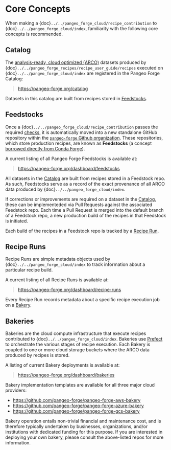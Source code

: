 # Core Concepts

When making a {doc}`../../pangeo_forge_cloud/recipe_contribution` to {doc}`../../pangeo_forge_cloud/index`, familiarity with the following core concepts is recommended.

## Catalog

The [analysis-ready, cloud optimized (ARCO)](https://ieeexplore.ieee.org/abstract/document/9354557) datasets produced by {doc}`../../pangeo_forge_recipes/recipe_user_guide/recipes`  executed on {doc}`../../pangeo_forge_cloud/index` are registered in the Pangeo Forge Catalog:

> <https://pangeo-forge.org/catalog>

Datasets in this catalog are built from recipes stored in [Feedstocks](#feedstocks).

## Feedstocks

Once a {doc}`../../pangeo_forge_cloud/recipe_contribution` passes the required [checks](../pangeo_forge_cloud/recipe_contribution.md#pr-checks), it is automatically moved into a new standalone GitHub repository within the [`pangeo-forge` Github organization](https://github.com/orgs/pangeo-forge/repositories). These repositories, which store production recipes, are known as **Feedstocks** (a concept [borrowed directly from Conda Forge](https://conda-forge.org/feedstock-outputs/)).

A current listing of all Pangeo Forge Feedstocks is available at:

> <https://pangeo-forge.org/dashboard/feedstocks>

All datasets in the [Catalog](#catalog) are built from recipes stored in a Feedstock repo. As such, Feedstocks serve as a record of the exact provenance of all ARCO data produced by {doc}`../../pangeo_forge_cloud/index`.

If corrections or improvements are required on a dataset in the [Catalog](#catalog), these can be implementeded via Pull Requests against the associated Feedstock repo. Each time a Pull Request is merged into the default branch of a Feedstock repo, a new production build of the recipes in that Feedstock is initiated.

Each build of the recipes in a Feedstock repo is tracked by a [Recipe Run](#recipe-runs).

## Recipe Runs

Recipe Runs are simple metadata objects used by {doc}`../../pangeo_forge_cloud/index` to track information about a particular recipe build.

A current listing of all Recipe Runs is available at:

> <https://pangeo-forge.org/dashboard/recipe-runs>

Every Recipe Run records metadata about a specific recipe execution job on a [Bakery](#bakeries).

## Bakeries

Bakeries are the cloud compute infrastructure that execute recipes contributed to
{doc}`../../pangeo_forge_cloud/index`. Bakeries use [Prefect](https://prefect.io/) to orchestrate the various stages of recipe execution. Each Bakery is coupled to one or more cloud storage buckets where the ARCO data produced by recipes is stored.

A listing of current Bakery deployments is available at:

> <https://pangeo-forge.org/dashboard/bakeries>

Bakery implementation templates are available for all three major cloud providers:

- <https://github.com/pangeo-forge/pangeo-forge-aws-bakery>
- <https://github.com/pangeo-forge/pangeo-forge-azure-bakery>
- <https://github.com/pangeo-forge/pangeo-forge-gcs-bakery>

Bakery operation entails non-trivial financial and maintenance cost, and is therefore typically undertaken by businesses, organizations, and/or institutions with dedicated funding for this purpose. If you are interested in deploying your own bakery, please consult the above-listed repos for more information.

